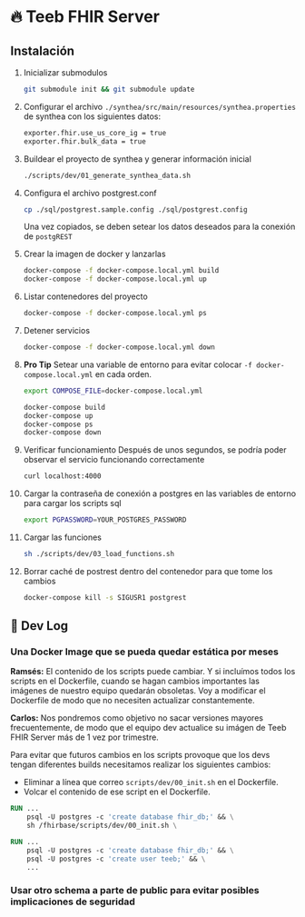 # :fire: Teeb FHIR Server

## Instalación

1. Inicializar submodulos

   ```bash
   git submodule init && git submodule update
   ```

2. Configurar el archivo `./synthea/src/main/resources/synthea.properties` de synthea con los siguientes datos:

   ```bash
   exporter.fhir.use_us_core_ig = true
   exporter.fhir.bulk_data = true
   ```

3. Buildear el proyecto de synthea y generar información inicial

   ```bash
   ./scripts/dev/01_generate_synthea_data.sh
   ```

4. Configura el archivo postgrest.conf

   ```bash
   cp ./sql/postgrest.sample.config ./sql/postgrest.config
   ```

   Una vez copiados, se deben setear los datos deseados para la conexión de `postgREST`

5. Crear la imagen de docker y lanzarlas

   ```bash
   docker-compose -f docker-compose.local.yml build
   docker-compose -f docker-compose.local.yml up
   ```

6. Listar contenedores del proyecto

   ```bash
   docker-compose -f docker-compose.local.yml ps
   ```

7. Detener servicios

   ```bash
   docker-compose -f docker-compose.local.yml down
   ```

8. **Pro Tip**
   Setear una variable de entorno para evitar colocar `-f docker-compose.local.yml` en cada orden.

   ```bash
   export COMPOSE_FILE=docker-compose.local.yml
   ```

   ```bash
   docker-compose build
   docker-compose up
   docker-compose ps
   docker-compose down
   ```

9. Verificar funcionamiento
   Después de unos segundos, se podría poder observar el servicio funcionando correctamente

   ```bash
   curl localhost:4000
   ```

10. Cargar la contraseña de conexión a postgres en las variables de entorno para cargar los scripts sql

    ```bash
    export PGPASSWORD=YOUR_POSTGRES_PASSWORD
    ```

11. Cargar las funciones

    ```bash
    sh ./scripts/dev/03_load_functions.sh
    ```

12. Borrar caché de postrest dentro del contenedor para que tome los cambios
    ```bash
    docker-compose kill -s SIGUSR1 postgrest
    ```

## :space_invader: Dev Log

### Una Docker Image que se pueda quedar estática por meses

**Ramsés:**
El contenido de los scripts puede cambiar. Y si incluímos todos los scripts en el Dockerfile, cuando se hagan cambios importantes las imágenes de nuestro equipo quedarán obsoletas. Voy a modificar el Dockerfile de modo que no necesiten actualizar constantemente.

**Carlos:**
Nos pondremos como objetivo no sacar versiones mayores frecuentemente, de modo que el equipo dev actualice su imágen de Teeb FHIR Server más de 1 vez por trimestre.

Para evitar que futuros cambios en los scripts provoque que los devs tengan diferentes builds necesitamos realizar los siguientes cambios:

- Eliminar a línea que correo `scripts/dev/00_init.sh` en el Dockerfile.
- Volcar el contenido de ese script en el Dockerfile.

```dockerfile
RUN ...
    psql -U postgres -c 'create database fhir_db;' && \
    sh /fhirbase/scripts/dev/00_init.sh \
```

```dockerfile
RUN ...
    psql -U postgres -c 'create database fhir_db;' && \
    psql -U postgres -c 'create user teeb;' && \
    ...
```

### Usar otro schema a parte de public para evitar posibles implicaciones de seguridad
